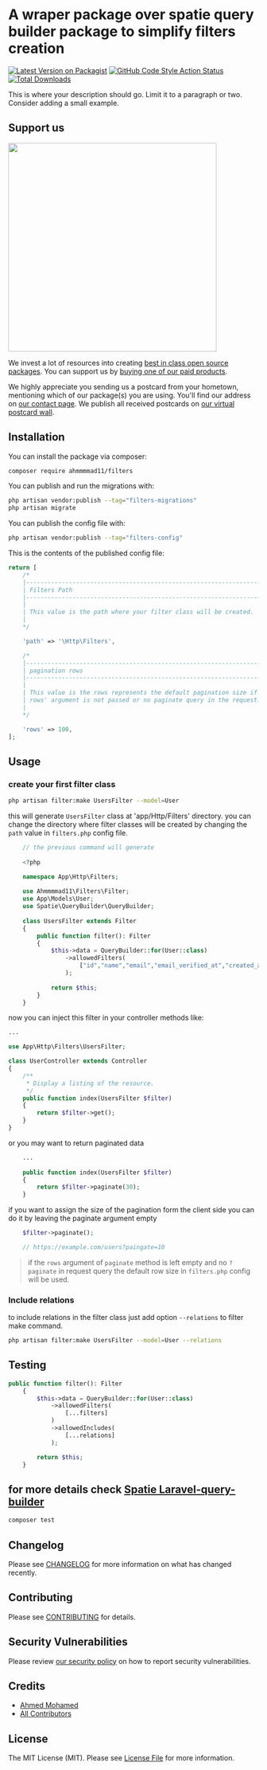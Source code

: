 # A wraper package over spatie query builder package to simplify filters creation

[![Latest Version on Packagist](https://img.shields.io/packagist/v/ahmmmmad11/filters.svg?style=flat-square)](https://packagist.org/packages/ahmmmmad11/filters)
[![GitHub Code Style Action Status](https://img.shields.io/github/actions/workflow/status/ahmmmmad11/filters/fix-php-code-style-issues.yml?branch=main&label=code%20style&style=flat-square)](https://github.com/ahmmmmad11/filters/actions?query=workflow%3A"Fix+PHP+code+style+issues"+branch%3Amain)
[![Total Downloads](https://img.shields.io/packagist/dt/ahmmmmad11/filters.svg?style=flat-square)](https://packagist.org/packages/ahmmmmad11/filters)

This is where your description should go. Limit it to a paragraph or two. Consider adding a small example.

## Support us

[<img src="https://github-ads.s3.eu-central-1.amazonaws.com/filters.jpg?t=1" width="419px" />](https://spatie.be/github-ad-click/filters)

We invest a lot of resources into creating [best in class open source packages](https://spatie.be/open-source). You can support us by [buying one of our paid products](https://spatie.be/open-source/support-us).

We highly appreciate you sending us a postcard from your hometown, mentioning which of our package(s) you are using. You'll find our address on [our contact page](https://spatie.be/about-us). We publish all received postcards on [our virtual postcard wall](https://spatie.be/open-source/postcards).

## Installation

You can install the package via composer:

```bash
composer require ahmmmmad11/filters
```

You can publish and run the migrations with:

```bash
php artisan vendor:publish --tag="filters-migrations"
php artisan migrate
```

You can publish the config file with:

```bash
php artisan vendor:publish --tag="filters-config"
```

This is the contents of the published config file:

```php
return [
    /*
    |--------------------------------------------------------------------------
    | Filters Path
    |--------------------------------------------------------------------------
    |
    | This value is the path where your filter class will be created.
    |
    */

    'path' => '\Http\Filters',

    /*
    |--------------------------------------------------------------------------
    | pagination rows
    |--------------------------------------------------------------------------
    |
    | This value is the rows represents the default pagination size if the
    | rows' argument is not passed or no paginate query in the request.
    |
    */

    'rows' => 100,
];
```

## Usage

### create your first filter class

```bash
php artisan filter:make UsersFilter --model=User
```

this will generate `UsersFilter` class at 'app/Http/Filters' directory. you can change the directory where filter classes will be created by changing the `path` value in `filters.php` config file.

```php
    // the previous command will generate
    
    <?php

    namespace App\Http\Filters;
    
    use Ahmmmmad11\Filters\Filter;
    use App\Models\User;
    use Spatie\QueryBuilder\QueryBuilder;
    
    class UsersFilter extends Filter
    {
        public function filter(): Filter
        {
            $this->data = QueryBuilder::for(User::class)
                ->allowedFilters(
                    ["id","name","email","email_verified_at","created_at","updated_at"]
                );
    
            return $this;
        }
    }
```

now you can inject this filter in your controller methods like:

```php
...

use App\Http\Filters\UsersFilter;

class UserController extends Controller
{
    /**
     * Display a listing of the resource.
     */
    public function index(UsersFilter $filter)
    {
        return $filter->get();
    }
}
```

or you may want to return paginated data

```php
    ...
    
    public function index(UsersFilter $filter)
    {
        return $filter->paginate(30);
    }

```

if you want to assign the size of the pagination form the client side you can do it by leaving the paginate argument empty
```php
    $filter->paginate();

    // https://example.com/users?paingate=10
```

> if the `rows` argument of `paginate` method is left empty and no `?paginate` in request query the default row size in `filters.php` config will be used.

### Include relations

to include relations in the filter class just add option `--relations` to filter make command.

```bash
php artisan filter:make UsersFilter --model=User --relations
```
## Testing

```php
public function filter(): Filter
    {
        $this->data = QueryBuilder::for(User::class)
            ->allowedFilters(
                [...filters]
            )
            ->allowedIncludes(
                [...relations]
            );

        return $this;
    }
```

## for more details check [Spatie Laravel-query-builder](https://spatie.be/docs/laravel-query-builder/v5/introduction)


```bash
composer test
```

## Changelog

Please see [CHANGELOG](CHANGELOG.md) for more information on what has changed recently.

## Contributing

Please see [CONTRIBUTING](CONTRIBUTING.md) for details.

## Security Vulnerabilities

Please review [our security policy](../../security/policy) on how to report security vulnerabilities.

## Credits

- [Ahmed Mohamed](https://github.com/ahmmmmad11)
- [All Contributors](../../contributors)

## License

The MIT License (MIT). Please see [License File](LICENSE.md) for more information.
